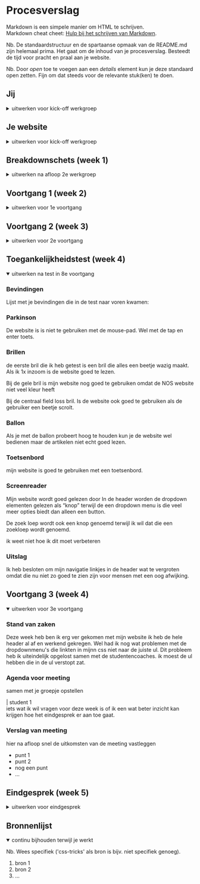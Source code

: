 # Procesverslag
Markdown is een simpele manier om HTML te schrijven.  
Markdown cheat cheet: [Hulp bij het schrijven van Markdown](https://github.com/adam-p/markdown-here/wiki/Markdown-Cheatsheet).

Nb. De standaardstructuur en de spartaanse opmaak van de README.md zijn helemaal prima. Het gaat om de inhoud van je procesverslag. Besteedt de tijd voor pracht en praal aan je website.

Nb. Door *open* toe te voegen aan een *details* element kun je deze standaard open zetten. Fijn om dat steeds voor de relevante stuk(ken) te doen.





## Jij

<details>
<summary>uitwerken voor kick-off werkgroep</summary>

### Auteur:
Bilal Guenaoui

#### Je startniveau:
blauw

#### Je focus:
responsive
 
</details>





## Je website

<details>
<summary>uitwerken voor kick-off werkgroep</summary>

### Je opdracht:
https://nos.nl/
 
#### Screenshot(s) van de eerste pagina (small screen): 
Nos homepage
<img src="images/telefoon_pagina.jpg" width="375px" alt="home pagina">

#### Screenshot(s) van de tweede pagina (small screen):
nose artikel  
<img src="images/telefoon_side_pagina.jpg" width="375px" alt="artikel">
 
</details>





## Breakdownschets (week 1)

<details>
<summary>uitwerken na afloop 2e werkgroep</summary>

### de hele pagina: 
<img src="images/FED-breakdown-2.jpg" width="375px" alt="home pagina">

### dynamisch deel (bijv menu): 
<img src="images/FED-breakdown-1.jpg" width="375px" alt="breakdown van de tweede pagina">

</details>





## Voortgang 1 (week 2)

<details>
<summary>uitwerken voor 1e voortgang</summary>

### Stand van zaken
Ik heb deze week alle afbeeldingen die ik wilde gebruiken al opgezocht en opgeslagen. Ook heb ik alvast de juiste pagina's aangemaakt zoals index.html en een artikel.html. Dit zijn allemaal voorbereidingne die ik heb getroffen zodat het werk later sneller en gemakkelijker gaat. Verder heb ik dit weekend nog wat extra geoefend met de javascript oefening omdat ik die nog een beetje ingewikkeld vind.
 
 

### Agenda voor meeting
samen met je groepje opstellen

| student 1      | student 2          | student 3    | student 4        |
| ---            | ---                | ---          | ---              |
| dit bespreken  | en dit             | en ik dit    | en dan ik dat    |
| en dat ook nog | dit als er tijd is | nog een punt | dit wil ik zeker |
| ...            | ...                | ...          | ...              |


### Verslag van meeting
hier na afloop snel de uitkomsten van de meeting vastleggen

- punt 1
- punt 2
- nog een punt
- ...

</details>





## Voortgang 2 (week 3)

<details>
<summary>uitwerken voor 2e voortgang</summary>

### Stand van zaken
 Deze week was ik erg veel aan het stoeien met de eerste onderdelen die op mijn NOS website komen. Zo wilde ik bijvoorbeeld wat afbeeldingen met kopjes naast elkaar krijgen me behulp van flexbox. Dit lukte mij telkens niet omdat ik de verkeerde parent aanriep in mijn CSS. ik heb dit probleem heb ik gevonden door mijn website te inspecteren.
 

### Agenda voor meeting
samen met je groepje opstellen

| student 1      | student 2          | student 3    | student 4        |
| ---            | ---                | ---          | ---              |
| dit bespreken  | en dit             | en ik dit    | en dan ik dat    |
| en dat ook nog | dit als er tijd is | nog een punt | dit wil ik zeker |
| ...            | ...                | ...          | ...              |


### Verslag van meeting
hier na afloop snel de uitkomsten van de meeting vastleggen

- punt 1
- punt 2
- nog een punt
- ...

</details>





## Toegankelijkheidstest (week 4)

<details  open>
<summary>uitwerken na test in 8e voortgang</summary>

### Bevindingen
Lijst met je bevindingen die in de test naar voren kwamen:

 
### Parkinson
De website is is niet te gebruiken met de mouse-pad. Wel met de tap en enter toets.
 
### Brillen
de eerste bril die ik heb getest is een bril die alles een beetje wazig maakt. Als ik 1x inzoom is de website goed te lezen. 
 
Bij de gele bril is mijn website nog goed te gebruiken omdat de NOS website niet veel kleur heeft 

Bij de centraal field loss bril. Is de website ook goed te gebruiken als de gebruiker een beetje scrolt.
 
### Ballon
Als je met de ballon probeert hoog te houden kun je de website wel bedienen maar de artikelen niet echt goed lezen.
 
### Toetsenbord
mijn website is goed te gebruiken met een toetsenbord. 
 
### Screenreader
Mijn website wordt goed gelezen door 
In de header worden de dropdown elementen gelezen als “knop” terwijl de een dropdown menu is die veel meer opties biedt dan alleen een button.

De zoek loep wordt ook een knop genoemd terwijl ik wil dat die een zoekloep wordt genoemd.

ik weet niet hoe ik dit moet verbeteren
 
### Uitslag
Ik heb besloten om mijn navigatie linkjes in de header wat te vergroten omdat die nu niet zo goed te zien zijn voor mensen met een oog afwijking.

</details>





## Voortgang 3 (week 4)

<details  open>
<summary>uitwerken voor 3e voortgang</summary>

### Stand van zaken
Deze week heb ben ik erg ver gekomen met mijn website ik heb de hele header al af en werkend gekregen. Wel had ik nog wat problemen met de dropdownmenu's die 
linkten in mijnn css niet naar de juiste ul. Dit probleem heb ik uiteindelijk opgelost samen met de studentencoaches. ik moest de ul hebben die in de ul verstopt zat.


### Agenda voor meeting
samen met je groepje opstellen

| student 1    
 iets wat ik wil vragen voor deze week is of ik een wat beter inzicht kan krijgen hoe het eindgesprek er aan toe gaat.


### Verslag van meeting
hier na afloop snel de uitkomsten van de meeting vastleggen

- punt 1
- punt 2
- nog een punt
- ...

</details>





## Eindgesprek (week 5)

<details>
<summary>uitwerken voor eindgesprek</summary>

### Stand van zaken
hier dit ging goed & dit was lastig (neem ook screenshots op van delen van je website en code)

### Screenshot(s)

hier screenshot(s) van je eindresultaat

</details>





## Bronnenlijst

<details open>
<summary>continu bijhouden terwijl je werkt</summary>

Nb. Wees specifiek ('css-tricks' als bron is bijv. niet specifiek genoeg).

1. bron 1
2. bron 2
3. ...

</details>
